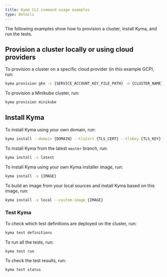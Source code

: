```yaml
---
title: Kyma CLI command usage examples
type: Details
---
```


The following examples show how to provision a cluster, install Kyma, and run the tests.

## Provision a cluster locally or using cloud providers

To provision a cluster on a specific cloud provider (in this example GCP), run:

```bash
kyma provision gke -c {SERVICE_ACCOUNT_KEY_FILE_PATH} -n {CLUSTER_NAME} -p {GCP_PROJECT} 
```
To provision a Minikube cluster, run:

```bash
kyma provision minikube
```

## Install Kyma

To install Kyma using your own domain, run:

```bash
kyma install --domain {DOMAIN} --tlsCert {TLS_CERT} --tlsKey {TLS_KEY}
```

To install Kyma from the latest `master` branch, run:

```bash
kyma install -s latest
```
To install Kyma using your own Kyma installer image, run:

```bash
kyma install -s {IMAGE}
```
To build an image from your local sources and install Kyma based on this image, run:

```bash
kyma install -s local --custom-image {IMAGE}
```

### Test Kyma

To check which test definitions are deployed on the cluster, run:

```bash
kyma test definitions
```
To run all the tests, run:

```bash
kyma test run
```
To check the test results, run:

```bash
kyma test status
```